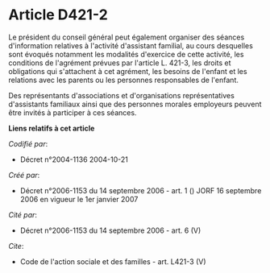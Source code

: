 # Article D421-2

Le président du conseil général peut également organiser des séances d'information relatives à l'activité d'assistant
familial, au cours desquelles sont évoqués notamment les modalités d'exercice de cette activité, les conditions de l'agrément
prévues par l'article L. 421-3, les droits et obligations qui s'attachent à cet agrément, les besoins de l'enfant et les
relations avec les parents ou les personnes responsables de l'enfant. 

Des représentants d'associations et d'organisations représentatives d'assistants familiaux ainsi que des personnes morales
employeurs peuvent être invités à participer à ces séances.

**Liens relatifs à cet article**

_Codifié par_:

  - Décret n°2004-1136 2004-10-21

_Créé par_:

  - Décret n°2006-1153 du 14 septembre 2006 - art. 1 () JORF 16 septembre 2006 en vigueur le 1er janvier 2007

_Cité par_:

  - Décret n°2006-1153 du 14 septembre 2006 - art. 6 (V)

_Cite_:

  - Code de l'action sociale et des familles - art. L421-3 (V)
